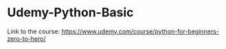 # Udemy-Python-Basic

Link to the course: https://www.udemy.com/course/python-for-beginners-zero-to-hero/
